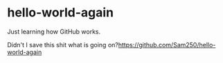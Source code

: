 # hello-world-again
Just learning how GitHub works.

Didn't I save this shit what is going on?https://github.com/Sam250/hello-world-again
